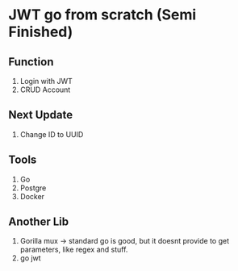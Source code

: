 # JWT go from scratch (Semi Finished)

## Function
1. Login with JWT
2. CRUD Account

## Next Update
1. Change ID to UUID


## Tools
1. Go
2. Postgre
3. Docker

## Another Lib
1. Gorilla mux -> standard go is good, but it doesnt provide to get parameters, like regex and stuff.
2. go jwt